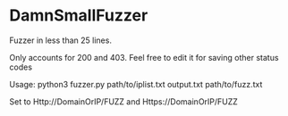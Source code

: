 # DamnSmallFuzzer
Fuzzer in less than 25 lines.

Only accounts for 200 and 403. Feel free to edit it for saving other status codes

Usage: python3 fuzzer.py path/to/iplist.txt output.txt path/to/fuzz.txt

Set to Http://DomainOrIP/FUZZ and Https://DomainOrIP/FUZZ
